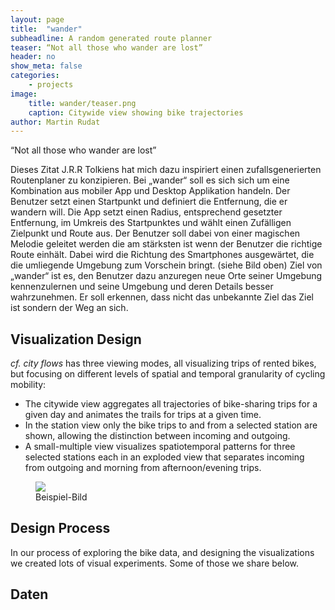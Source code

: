 ```yaml
---
layout: page
title:  "wander"
subheadline: A random generated route planner
teaser: “Not all those who wander are lost”
header: no
show_meta: false
categories:
    - projects
image:
    title: wander/teaser.png
    caption: Citywide view showing bike trajectories
author: Martin Rudat
---
```


“Not all those who wander are lost”

Dieses Zitat J.R.R Tolkiens hat mich dazu
inspiriert einen zufallsgenerierten Routenplaner zu konzipieren. Bei „wander“ soll es sich sich um eine Kombination aus mobiler App und Desktop Applikation handeln. Der Benutzer setzt einen Startpunkt und definiert die Entfernung, die er wandern will. Die App setzt einen Radius, entsprechend gesetzter Entfernung,  im Umkreis des Startpunktes und wählt einen Zufälligen Zielpunkt und Route aus. Der Benutzer soll dabei von einer magischen Melodie geleitet werden die am stärksten ist wenn der Benutzer die richtige Route einhält. Dabei wird die Richtung des Smartphones ausgewärtet, die die umliegende Umgebung zum Vorschein bringt.
(siehe Bild oben)
Ziel von „wander“ ist es, den Benutzer dazu anzuregen neue Orte seiner Umgebung kennenzulernen und seine Umgebung und deren Details besser wahrzunehmen. Er soll erkennen, dass nicht das unbekannte Ziel das Ziel ist sondern der Weg an sich.

## Visualization Design
*cf. city flows* has three viewing modes, all visualizing trips of rented bikes, but focusing on different levels of spatial and temporal granularity of cycling mobility:

* The citywide view aggregates all trajectories of bike-sharing trips for a given day and animates the trails for trips at a given time.
* In the station view only the bike trips to and from a selected station are shown, allowing the distinction between incoming and outgoing.
* A small-multiple view visualizes spatiotemporal patterns for three selected stations each in an exploded view that separates incoming from outgoing and morning from afternoon/evening trips.

<figure>
  <img src="{{ site.urlimg }}/indexical-vis.jpg" />
  <figcaption >Beispiel-Bild</figcaption>
</figure>



## Design Process
In our process of exploring the bike data, and designing the visualizations we created lots of visual experiments. Some of those we share below.


## Daten
